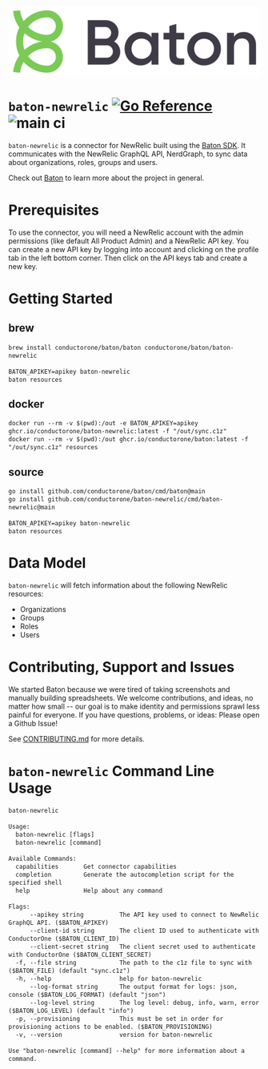 ![Baton Logo](./docs/images/baton-logo.png)

# `baton-newrelic` [![Go Reference](https://pkg.go.dev/badge/github.com/conductorone/baton-newrelic.svg)](https://pkg.go.dev/github.com/conductorone/baton-newrelic) ![main ci](https://github.com/conductorone/baton-newrelic/actions/workflows/main.yaml/badge.svg)

`baton-newrelic` is a connector for NewRelic built using the [Baton SDK](https://github.com/conductorone/baton-sdk). It communicates with the NewRelic GraphQL API, NerdGraph, to sync data about organizations, roles, groups and users. 

Check out [Baton](https://github.com/conductorone/baton) to learn more about the project in general.

# Prerequisites

To use the connector, you will need a NewRelic account with the admin permissions (like default All Product Admin) and a NewRelic API key. You can create a new API key by logging into account and clicking on the profile tab in the left bottom corner. Then click on the API keys tab and create a new key.

# Getting Started

## brew

```
brew install conductorone/baton/baton conductorone/baton/baton-newrelic

BATON_APIKEY=apikey baton-newrelic
baton resources
```

## docker

```
docker run --rm -v $(pwd):/out -e BATON_APIKEY=apikey ghcr.io/conductorone/baton-newrelic:latest -f "/out/sync.c1z"
docker run --rm -v $(pwd):/out ghcr.io/conductorone/baton:latest -f "/out/sync.c1z" resources
```

## source

```
go install github.com/conductorone/baton/cmd/baton@main
go install github.com/conductorone/baton-newrelic/cmd/baton-newrelic@main

BATON_APIKEY=apikey baton-newrelic
baton resources
```

# Data Model

`baton-newrelic` will fetch information about the following NewRelic resources:

- Organizations
- Groups
- Roles
- Users

# Contributing, Support and Issues

We started Baton because we were tired of taking screenshots and manually building spreadsheets. We welcome contributions, and ideas, no matter how small -- our goal is to make identity and permissions sprawl less painful for everyone. If you have questions, problems, or ideas: Please open a Github Issue!

See [CONTRIBUTING.md](https://github.com/ConductorOne/baton/blob/main/CONTRIBUTING.md) for more details.

# `baton-newrelic` Command Line Usage

```
baton-newrelic

Usage:
  baton-newrelic [flags]
  baton-newrelic [command]

Available Commands:
  capabilities       Get connector capabilities
  completion         Generate the autocompletion script for the specified shell
  help               Help about any command

Flags:
      --apikey string          The API key used to connect to NewRelic GraphQL API. ($BATON_APIKEY)
      --client-id string       The client ID used to authenticate with ConductorOne ($BATON_CLIENT_ID)
      --client-secret string   The client secret used to authenticate with ConductorOne ($BATON_CLIENT_SECRET)
  -f, --file string            The path to the c1z file to sync with ($BATON_FILE) (default "sync.c1z")
  -h, --help                   help for baton-newrelic
      --log-format string      The output format for logs: json, console ($BATON_LOG_FORMAT) (default "json")
      --log-level string       The log level: debug, info, warn, error ($BATON_LOG_LEVEL) (default "info")
  -p, --provisioning           This must be set in order for provisioning actions to be enabled. ($BATON_PROVISIONING)
  -v, --version                version for baton-newrelic

Use "baton-newrelic [command] --help" for more information about a command.
```
